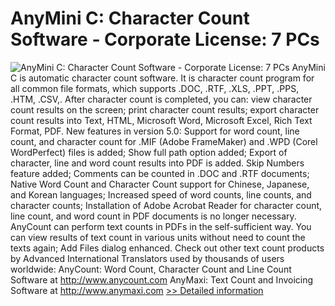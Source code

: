 # AnyMini C: Character Count Software - Corporate License: 7 PCs
![AnyMini C: Character Count Software - Corporate License: 7 PCs](https://mycommerce.akamaized.net/api/pimages/P300036065/BIG/300036065.GIF)
AnyMini C is automatic character count software. It is character count program for all common file formats, which supports .DOC, .RTF, .XLS, .PPT, .PPS, .HTM, .CSV,.
After character count is completed, you can:
view character count results on the screen;
print character count results;
export character count results into Text, HTML, Microsoft Word, Microsoft Excel, Rich Text Format, PDF.
New features in version 5.0:
Support for word count, line count, and character count for .MIF (Adobe FrameMaker) and .WPD (Corel WordPerfect) files is added;
Show full path option added;
Export of character, line and word count results into PDF is added. Skip Numbers feature added;
Comments can be counted in .DOC and .RTF documents;
Native Word Count and Character Count support for Chinese, Japanese, and Korean languages;
Increased speed of word counts, line counts, and character counts;
Installation of Adobe Acrobat Reader for character count, line count, and word count in PDF documents is no longer necessary. AnyCount can perform text counts in PDFs in the self-sufficient way.
You can view results of text count in various units without need to count the texts again;
Add Files dialog enhanced.
Check out other text count products by Advanced International Translators used by thousands of users worldwide:
AnyCount: Word Count, Character Count and Line Count Software at http://www.anycount.com
AnyMaxi: Text Count and Invoicing Software at http://www.anymaxi.com
[>> Detailed information](https://secure.shareit.com/shareit/product.html?productid=300036065&affiliateid=200057808)